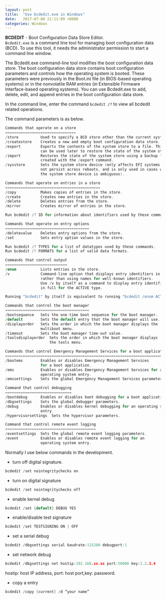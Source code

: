 ```yaml
---
layout: post
title:  "Use bcdedit.exe in Windows"
date:   2017-07-08 21:11:09 +0800
categories: Windows
---
```

**BCDEDIT** - Boot Configuration Data Store Editor.  
`Bcdedit.exe` is a command line tool for managing boot configuration data (BCD). To use this tool, it needs the administrator permission to start a command line window.

The Bcdedit.exe command-line tool modifies the boot configuration data store. The boot configuration data store contains boot configuration parameters and controls how the operating system is booted. These parameters were previously in the Boot.ini file (in BIOS-based operating systems) or in the nonvolatile RAM entries (in Extensible Firmware Interface-based operating systems). You can use Bcdedit.exe to add, delete, edit, and append entries in the boot configuration data store.  
  
In the command line, enter the command `bcdedit /?` to view all bcdedit related operations.

The command parameters is as below.  
```c
Commands that operate on a store
================================
/store          Used to specify a BCD store other than the current system default.
/createstore    Creates a new and empty boot configuration data store.
/export         Exports the contents of the system store to a file. This file
                can be used later to restore the state of the system store.
/import         Restores the state of the system store using a backup file
                created with the /export command.
/sysstore       Sets the system store device (only affects EFI systems, does
                not persist across reboots, and is only used in cases where
                the system store device is ambiguous).

Commands that operate on entries in a store
===========================================
/copy           Makes copies of entries in the store.
/create         Creates new entries in the store.
/delete         Deletes entries from the store.
/mirror         Creates mirror of entries in the store.

Run bcdedit /? ID for information about identifiers used by these commands.

Commands that operate on entry options
======================================
/deletevalue    Deletes entry options from the store.
/set            Sets entry option values in the store.

Run bcdedit /? TYPES for a list of datatypes used by these commands.
Run bcdedit /? FORMATS for a list of valid data formats.

Commands that control output
============================
/enum           Lists entries in the store.
/v              Command-line option that displays entry identifiers in full,
                rather than using names for well-known identifiers.
                Use /v by itself as a command to display entry identifiers
                in full for the ACTIVE type.

Running "bcdedit" by itself is equivalent to running "bcdedit /enum ACTIVE".

Commands that control the boot manager
======================================
/bootsequence   Sets the one-time boot sequence for the boot manager.
/default        Sets the default entry that the boot manager will use.
/displayorder   Sets the order in which the boot manager displays the
                multiboot menu.
/timeout        Sets the boot manager time-out value.
/toolsdisplayorder  Sets the order in which the boot manager displays
                    the tools menu.

Commands that control Emergency Management Services for a boot application
==========================================================================
/bootems        Enables or disables Emergency Management Services
                for a boot application.
/ems            Enables or disables Emergency Management Services for an
                operating system entry.
/emssettings    Sets the global Emergency Management Services parameters.

Command that control debugging
==============================
/bootdebug      Enables or disables boot debugging for a boot application.
/dbgsettings    Sets the global debugger parameters.
/debug          Enables or disables kernel debugging for an operating system
                entry.
/hypervisorsettings  Sets the hypervisor parameters.

Command that control remote event logging
=========================================
/eventsettings  Sets the global remote event logging parameters.
/event          Enables or disables remote event logging for an     
                operating system entry.
```

Normally I use below commands in the development.

+ turn off digital signature.
```c
bcdedit /set nointegritychecks on
```
+ turn on digital signature
```c
bcdedit /set nointegritychecks off
```
+ enable kernel debug
```c
bcdedit /set {default} DEBUG YES
```
+ enable/disable test signature
```c
bcdedit /set TESTSIGNING ON | OFF
```
+ set a serial debug 
```c
bcdedit /dbgsettings serial baudrate:115200 debugport:1
```
+ set network debug
```c
bcdedit /dbgsettings net hostip:192.168.xx.xx port:50000 key:1.2.3.4
```
hostip: host IP address, port: host port,key: password.
+ copy a entry
```c
bcdedit /copy {current} /d “your name”
```